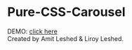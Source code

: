 # Pure-CSS-Carousel
DEMO: <a href="https://liroyleshed.github.io/Pure-CSS-Carousel/">click here</a>
<br />
Created by Amit Leshed & Liroy Leshed.
